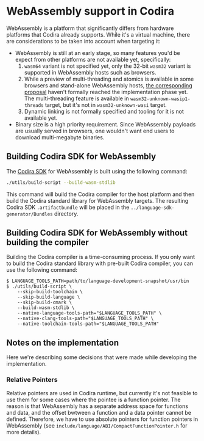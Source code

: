 # WebAssembly support in Codira

WebAssembly is a platform that significantly differs from hardware platforms that Codira already supports.
While it's a virtual machine, there are considerations to be taken into account when targeting it:

* WebAssembly is still at an early stage, so many features you'd be expect from other platforms are not
available yet, specifically:
  1. `wasm64` variant is not specified yet, only the 32-bit `wasm32` variant is supported in WebAssembly
  hosts such as browsers.
  2. While a preview of multi-threading and atomics is available in some browsers and stand-alone 
  WebAssembly hosts, [the corresponding proposal](https://github.com/WebAssembly/threads/) haven't 
  formally reached the implementation phase yet.
    The multi-threading feature is available in `wasm32-unknown-wasip1-threads` target, but it's not
    in `wasm32-unknown-wasi` target.
  3. Dynamic linking is not formally specified and tooling for it is not available yet.
* Binary size is a high priority requirement. Since WebAssembly payloads are usually served in browsers,
one wouldn't want end users to download multi-megabyte binaries.

## Building Codira SDK for WebAssembly

The [Codira SDK](https://github.com/languagelang/language-evolution/blob/main/proposals/0387-cross-compilation-destinations.md)
for WebAssembly is built using the following command:

```bash
./utils/build-script --build-wasm-stdlib
```

This command will build the Codira compiler for the host platform and then build the Codira standard library
for WebAssembly targets. The resulting Codira SDK `.artifactbundle` will be placed in the `../language-sdk-generator/Bundles`
directory.

## Building Codira SDK for WebAssembly without building the compiler

Building the Codira compiler is a time-consuming process. If you only want to build the Codira standard library
with pre-built Codira compiler, you can use the following command:

```console
$ LANGUAGE_TOOLS_PATH=path/to/language-development-snapshot/usr/bin
$ ./utils/build-script \
    --skip-build-toolchain \
    --skip-build-language \
    --skip-build-cmark \
    --build-wasm-stdlib \
    --native-language-tools-path="$LANGUAGE_TOOLS_PATH" \
    --native-clang-tools-path="$LANGUAGE_TOOLS_PATH" \
    --native-toolchain-tools-path="$LANGUAGE_TOOLS_PATH"
```

## Notes on the implementation

Here we're describing some decisions that were made while developing
the implementation.

### Relative Pointers

Relative pointers are used in Codira runtime, but currently it's not feasible to use them for some cases
where the pointee is a function pointer. The reason is that WebAssembly has a separate address space for
functions and data, and the offset bwtween a function and a data pointer cannot be defined. Therefore,
we have to use absolute pointers for function pointers in WebAssembly (see `include/language/ABI/CompactFunctionPointer.h`
for more details).


